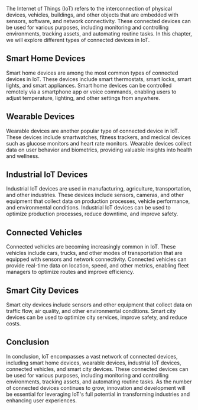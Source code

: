 
The Internet of Things (IoT) refers to the interconnection of physical devices, vehicles, buildings, and other objects that are embedded with sensors, software, and network connectivity. These connected devices can be used for various purposes, including monitoring and controlling environments, tracking assets, and automating routine tasks. In this chapter, we will explore different types of connected devices in IoT.

Smart Home Devices
------------------

Smart home devices are among the most common types of connected devices in IoT. These devices include smart thermostats, smart locks, smart lights, and smart appliances. Smart home devices can be controlled remotely via a smartphone app or voice commands, enabling users to adjust temperature, lighting, and other settings from anywhere.

Wearable Devices
----------------

Wearable devices are another popular type of connected device in IoT. These devices include smartwatches, fitness trackers, and medical devices such as glucose monitors and heart rate monitors. Wearable devices collect data on user behavior and biometrics, providing valuable insights into health and wellness.

Industrial IoT Devices
----------------------

Industrial IoT devices are used in manufacturing, agriculture, transportation, and other industries. These devices include sensors, cameras, and other equipment that collect data on production processes, vehicle performance, and environmental conditions. Industrial IoT devices can be used to optimize production processes, reduce downtime, and improve safety.

Connected Vehicles
------------------

Connected vehicles are becoming increasingly common in IoT. These vehicles include cars, trucks, and other modes of transportation that are equipped with sensors and network connectivity. Connected vehicles can provide real-time data on location, speed, and other metrics, enabling fleet managers to optimize routes and improve efficiency.

Smart City Devices
------------------

Smart city devices include sensors and other equipment that collect data on traffic flow, air quality, and other environmental conditions. Smart city devices can be used to optimize city services, improve safety, and reduce costs.

Conclusion
----------

In conclusion, IoT encompasses a vast network of connected devices, including smart home devices, wearable devices, industrial IoT devices, connected vehicles, and smart city devices. These connected devices can be used for various purposes, including monitoring and controlling environments, tracking assets, and automating routine tasks. As the number of connected devices continues to grow, innovation and development will be essential for leveraging IoT's full potential in transforming industries and enhancing user experiences.
